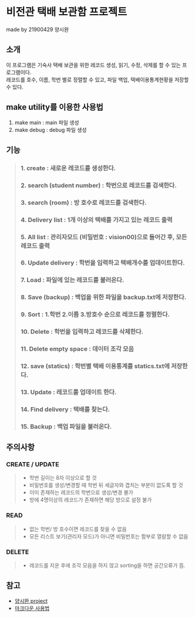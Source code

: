 # 비전관 택배 보관함 프로젝트 #
made by 21900429 양시완
## 소개 ##
이 프로그램은 기숙사 택배 보관을 위한 레코드 생성, 읽기, 수정, 삭제를 할 수 있는 프로그램이다.    
레코드를 호수, 이름, 학번 별로 정렬할 수 있고, 파일 백업, 택배이용통계현황을 저장할 수 있다.
## make utility를 이용한 사용법 ##
1. make main : main 파일 생성
2. make debug : debug 파일 생성
## 기능 ##
> ### 1. create : 새로운 레코드를 생성한다.
> ### 2. search (student number) : 학번으로 레코드를 검색한다.
> ### 3. search (room) : 방 호수로 레코드를 검색한다.
> ### 4. Delivery list : 1개 이상의 택배를 가지고 있는 레코드 출력
> ### 5. All list : 관리자모드 (비밀번호 : vision00)으로 들어간 후, 모든 레코드 출력
> ### 6. Update delivery : 학번을 입력하고 택배개수를 업데이트한다.
> ### 7. Load : 파일에 있는 레코드를 불러온다.
> ### 8. Save (backup) : 백업을 위한 파일을 backup.txt에 저장한다.
> ### 9. Sort : 1.학번 2.이름 3.방호수 순으로 레코드를 정렬한다.
> ### 10. Delete : 학번을 입력하고 레코드를 삭제한다.
> ### 11. Delete empty space : 데이터 조각 모음
> ### 12. save (statics) : 학번별 택배 이용통계를 statics.txt에 저장한다.
> ### 13. Update : 레코드를 업데이트 한다.
> ### 14. Find delivery : 택배를 찾는다.
> ### 15. Backup : 백업 파일을 불러온다.

## 주의사항 ##
### CREATE / UPDATE
  > * 학번 길이는 8자 이상으로 할 것
  > * 비밀번호를 생성/변경할 때 학번 뒤 세글자와 겹치는 부분이 없도록 할 것
  > * 이미 존재하는 레코드의 학번으로 생성/변경 불가
  > * 방에 4명이상의 레코드가 존재하면 해당 방으로 설정 불가
### READ
  > * 없는 학번/ 방 호수이면 레코드를 찾을 수 없음
  > * 모든 리스트 보기(관리자 모드)가 아니면 비밀번호는 함부로 열람할 수 없음
### DELETE
  > * 레코드를 지운 후에 조각 모음을 하지 않고 sorting을 하면 공간오류가 뜸.

## 참고 ##
* [양시완 project](https://github.com/Yangsiwan/project01, "project01 github")    
* [마크다운 사용법](https://gist.github.com/ihoneymon/652be052a0727ad59601, "how to use markdown")

